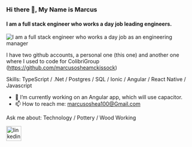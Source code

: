 ### Hi there 👋, My Name is Marcus
#### I am a full stack engineer who works a day job leading engineers. 
![I am a full stack engineer who works a day job as an engineering manager](https://camo.githubusercontent.com/d88bdce683bc31abcfc8fd8774880f5a305e4e59/687474703a2f2f692e696d6775722e636f6d2f6337476d414a662e706e67)

I have two github accounts, a personal one (this one) and another one where I used to code for ColibriGroup (https://github.com/marcusosheamckissock)

Skills: TypeScript / .Net / Postgres / SQL / Ionic / Angular / React Native / Javascript

- 🔭 I’m currently working on an Angular app, which will use capacitor. 
- 📫 How to reach me: marcusoshea100@Gmail.com 

Ask me about: Technology / Pottery / Wood Working 

[<img src='https://cdn.jsdelivr.net/npm/simple-icons@3.0.1/icons/linkedin.svg' alt='linkedin' height='40'>](https://www.linkedin.com/in/marcus-oshea2020/)  

